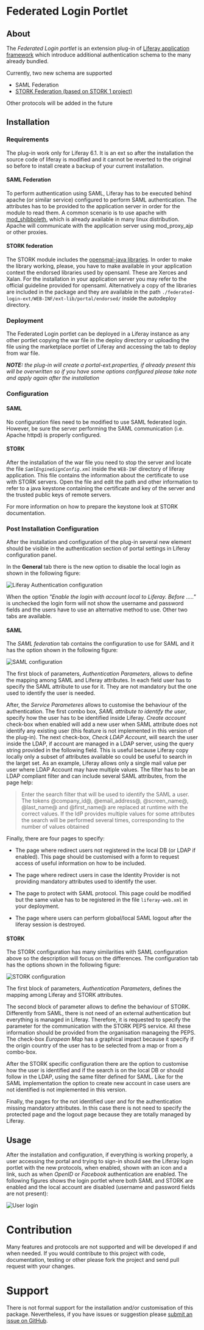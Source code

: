 # Federated Login Portlet

## About

The *Federated Login portlet* is an extension plug-in of [Liferay application
framework](http://www.liferay.com) which introduce additional authentication
schema to the many already bundled.

Currently, two new schema are supported
* SAML Federation
* [STORK Federation (based on STORK 1 project)](https://www.eid-stork.eu)

Other protocols will be added in the future


## Installation

### Requirements

The plug-in work only for Liferay 6.1. It is an ext so after the installation
the source code of liferay is modified and it cannot be reverted to the original
so before to install create a backup of your current installation.


#### SAML Federation

To perform authentication using SAML, Liferay has to be executed behind apache
(or similar service) configured to perform SAML authentication. The attributes
has to be provided to the application server in order for the module to read
them. A common scenario is to use apache with
[mod_shibboleth](https://shibboleth.net/products/), which is already available
in many linux distribution. Apache will communicate with the application server
using mod_proxy_ajp or other proxies.

#### STORK federation

The STORK module includes the [opensmal-java
libraries](https://shibboleth.net/products/). In order to make the library
working, please, you have to make available in your application context the
endorsed libraries used by opensaml. These are Xerces and Xalan. For the
installation in your application server you may refer to the official guideline
provided for opensaml. Alternatively a copy of the libraries are included in the
package and they are available in the path
`./federated-login-ext/WEB-INF/ext-lib/portal/endorsed/` inside the autodeploy
directory.


### Deployment

The Federated Login portlet can be deployed in a Liferay instance as any other
portlet copying the war file in the deploy directory or uploading the file using
the marketplace portlet of Liferay and accessing the tab to deploy from war
file.

*__NOTE:__ the plug-in will create a portal-ext.properties, if already present
this will be overwritten so if you have some options configured please take
note and apply again after the installation*




### Configuration

#### SAML

No configuration files need to be modified to use SAML federated login. However,
be sure the server performing the SAML communication (i.e. Apache httpd) is
properly configured.

#### STORK

After the installation of the war file you need to stop the server and locate
the file *`SamlEngineSignConfig.xml`* inside the `WEB-INF` directory of liferay
application.  This file contains the information about the certificate to use
with STORK servers. Open the file and edit the path and other information to
refer to a java keystone containing the certificate and key of the server and
the trusted public keys of remote servers.

For more information on how to prepare the keystone look at STORK documentation.



### Post Installation Configuration

After the installation and configuration of the plug-in several new element
should be visible in the authentication section of portal settings in Liferay
configuration panel.

In the **General** tab there is the new option to disable the local login as
shown in the following figure:

![Liferay Authentication configuration](figures/Base.png)

When the option *"Enable the login with account local to Liferay. Before ....."*
is unchecked the login form will not show the username and password fields and
the users have to use an alternative method to use. Other two tabs are
available.

#### SAML

The *SAML federation* tab contains the configuration to use for SAML and it has
the option shown in the following figure:

![SAML configuration](figures/SAML.png)

The first block of parameters, *Authentication Parameters*, allows to define the
mapping among SAML and Liferay attributes. In each field user has to specify the
SAML attribute to use for it. They are not mandatory but the one used to
identify the user is needed.

After, the *Service Parameteres* allows to customise the behaviour of the
authentication. The first combo box, *SAML attribute to identify the user*,
specify how the user has to be identified inside Liferay. *Create account*
check-box when enabled will add a new user when SAML attribute does not identify
any existing user (this feature is not implemented in this version of the
plug-in). The next check-box, *Check LDAP Account*, will search the user inside
the LDAP, if account are managed in a LDAP server, using the query string
provided in the following field. This is useful because Liferay copy locally
only a subset of attributes available so could be useful to search in the larget
set. As an example, Liferay allows only a single mail value per user where LDAP
Account may have multiple values. The filter has to be an LDAP compliant filter
and can include several SAML attributes, from the page help:

>Enter the search filter that will be used to identify the SAML a user. The
>tokens @company_id@, @email_address@, @screen_name@, @last_name@ and
>@first_name@ are replaced at runtime with the correct values. If the IdP
>provides multiple values for some attributes the search will be performed
>several times, corresponding to the number of values obtained

Finally, there are four pages to specify:

* The page where redirect users not registered in the local DB (or LDAP if
  enabled). This page should be customised with a form to request access of
  useful information   on how to be included.

* The page where redirect users in case the Identity Provider is not providing
  mandatory attributes used to identify the user.

* The page to protect with SAML protocol. This page could be modified but the
  same value has to be registered in the file `liferay-web.xml` in your
  deployment.

* The page where users can perform global/local SAML logout after the liferay
  session is destroyed.

#### STORK

The STORK configuration has many similarities with SAML configuration above so
the description will focus on the differences. The configuration tab has the
options shown in the following figure:

![STORK configuration](figures/STORK.png)

The first block of parameters, *Authentication Parameters*, defines the mapping
among Liferay and STORK attributes.

The second block of parameter allows to define the behaviour of STORK.
Differently from SAML, there is not need of an external authentication but
everything is managed in Liferay. Therefore, it is requested to specify the
parameter for the communication with the STORK PEPS service. All these
information should be provided from the organisation manageing the PEPS. The
check-box *European Map* has a graphical impact because it specify if the origin
country of the user has to be selected from a map or from a combo-box.

After the STORK specific configuration there are the option to customise how the
user is identified and if the search is on the local DB or should follow in the
LDAP, using the same filter defined for SAML. Like for the SAML implementation
the option to create new account in case users are not identified is not
implemented in this version.

Finally, the pages for the not identified user and for the authentication
missing mandatory attributes. In this case there is not need to specify the
protected page and the logout page because they are totally managed by Liferay.

## Usage

After the installation and configuration, if everything is working properly, a
user accessing the portal and trying to sign-in should see the Liferay login
portlet with the new protocols, when enabled, shown with an icon and a link,
such as when *OpenID* or *Facebook* authentication are enabled. The following
figures shows the login portlet where both SAML and STORK are enabled and the
local account are disabled (username and password fields are not present):

![User login](figures/Base.png)

# Contribution

Many features and protocols are not supported and will be developed if and when
needed. If you would contribute to this project with code, documentation, testing
or other please fork the project and send pull request with your changes.

# Support

There is not formal support for the installation and/or customisation of this
package. Nevertheless, if you have issues or suggestion please
[submit an issue on GitHub](https://github.com/csgf/federated-login-ext/issues).
